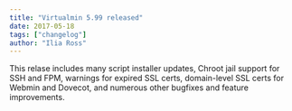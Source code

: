 ```yaml
---
title: "Virtualmin 5.99 released"
date: 2017-05-18
tags: ["changelog"]
author: "Ilia Ross"
---
```


This relase includes many script installer updates, Chroot jail support for SSH and FPM, warnings for expired SSL certs, domain-level SSL certs for Webmin and Dovecot, and numerous other bugfixes and feature improvements.
